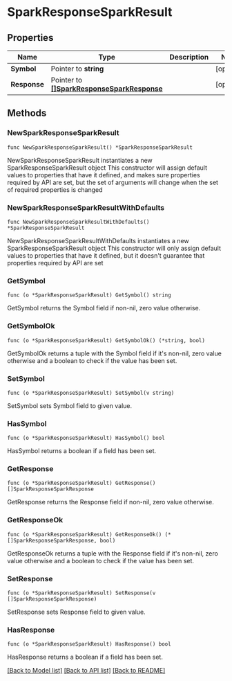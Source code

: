 # SparkResponseSparkResult

## Properties

Name | Type | Description | Notes
------------ | ------------- | ------------- | -------------
**Symbol** | Pointer to **string** |  | [optional] 
**Response** | Pointer to [**[]SparkResponseSparkResponse**](SparkResponseSparkResponse.md) |  | [optional] 

## Methods

### NewSparkResponseSparkResult

`func NewSparkResponseSparkResult() *SparkResponseSparkResult`

NewSparkResponseSparkResult instantiates a new SparkResponseSparkResult object
This constructor will assign default values to properties that have it defined,
and makes sure properties required by API are set, but the set of arguments
will change when the set of required properties is changed

### NewSparkResponseSparkResultWithDefaults

`func NewSparkResponseSparkResultWithDefaults() *SparkResponseSparkResult`

NewSparkResponseSparkResultWithDefaults instantiates a new SparkResponseSparkResult object
This constructor will only assign default values to properties that have it defined,
but it doesn't guarantee that properties required by API are set

### GetSymbol

`func (o *SparkResponseSparkResult) GetSymbol() string`

GetSymbol returns the Symbol field if non-nil, zero value otherwise.

### GetSymbolOk

`func (o *SparkResponseSparkResult) GetSymbolOk() (*string, bool)`

GetSymbolOk returns a tuple with the Symbol field if it's non-nil, zero value otherwise
and a boolean to check if the value has been set.

### SetSymbol

`func (o *SparkResponseSparkResult) SetSymbol(v string)`

SetSymbol sets Symbol field to given value.

### HasSymbol

`func (o *SparkResponseSparkResult) HasSymbol() bool`

HasSymbol returns a boolean if a field has been set.

### GetResponse

`func (o *SparkResponseSparkResult) GetResponse() []SparkResponseSparkResponse`

GetResponse returns the Response field if non-nil, zero value otherwise.

### GetResponseOk

`func (o *SparkResponseSparkResult) GetResponseOk() (*[]SparkResponseSparkResponse, bool)`

GetResponseOk returns a tuple with the Response field if it's non-nil, zero value otherwise
and a boolean to check if the value has been set.

### SetResponse

`func (o *SparkResponseSparkResult) SetResponse(v []SparkResponseSparkResponse)`

SetResponse sets Response field to given value.

### HasResponse

`func (o *SparkResponseSparkResult) HasResponse() bool`

HasResponse returns a boolean if a field has been set.


[[Back to Model list]](../README.md#documentation-for-models) [[Back to API list]](../README.md#documentation-for-api-endpoints) [[Back to README]](../README.md)



